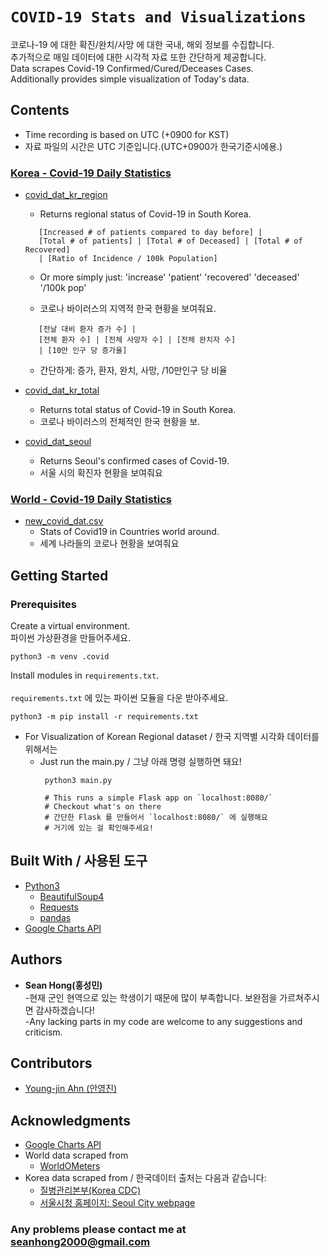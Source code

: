 # `COVID-19 Stats and Visualizations`
코로나-19 에 대한 확진/완치/사망 에 대한 국내, 해외 정보를 수집합니다. <br />
추가적으로 매일 데이터에 대한 시각적 자료 또한 간단하게 제공합니다. <br />
Data scrapes Covid-19 Confirmed/Cured/Deceases Cases. <br />
Additionally provides simple visualization of Today's data.


## Contents 

* Time recording is based on UTC (+0900 for KST) 
* 자료 파일의 시간은 UTC 기준입니다.(UTC+0900가 한국기준시에용.)

### [Korea - Covid-19 Daily Statistics](https://github.com/KKodiac/Covid19_Stats/tree/master/Covid19/Data/Korea)

* [covid_dat_kr_region](https://github.com/KKodiac/Covid19_Stats/tree/master/Covid19/Data/Korea/covid_dat_kr_region.csv) 
  * Returns regional status of Covid-19 in South Korea.
   ```
      [Increased # of patients compared to day before] | 
      [Total # of patients] | [Total # of Deceased] | [Total # of Recovered]
      | [Ratio of Incidence / 100k Population]
    ```
  * Or more simply just: 'increase'	'patient'	'recovered' 'deceased' '/100k pop'
  
  * 코로나 바이러스의 지역적 한국 현황을 보여줘요.
   ```
      [전날 대비 환자 증가 수] | 
      [전체 환자 수] | [전체 사망자 수] | [전체 완치자 수]
      | [10만 인구 당 증가율]
    ```
  * 간단하게: 증가, 환자, 완치, 사망, /10만인구 당 비율
  
* [covid_dat_kr_total](https://github.com/KKodiac/Covid19_Stats/tree/master/Covid19/Data/Korea/covid_dat_kr_total.csv) 
  * Returns total status of Covid-19 in South Korea.
  * 코로나 바이러스의 전체적인 한국 현황을 보.
  
* [covid_dat_seoul](https://github.com/KKodiac/Covid19_Stats/tree/master/Covid19/Data/Korea/covid_dat_seoul.csv) 
  * Returns Seoul's confirmed cases of Covid-19.
  * 서울 시의 확진자 현황을 보여줘요

### [World - Covid-19 Daily Statistics](https://github.com/KKodiac/Covid19_Stats/tree/master/Covid19/Data/World)

* [new_covid_dat.csv](https://github.com/KKodiac/Covid19_Stats/tree/master/Covid19/Data/World/new_covid_dat.csv)
  * Stats of Covid19 in Countries world around.
  * 세계 나라들의 코로나 현황을 보여줘요
## Getting Started

### Prerequisites
Create a virtual environment.<br />
파이썬 가상환경을 만들어주세요.<br />
```
python3 -m venv .covid
```
Install modules in `requirements.txt`.<br /><br />
`requirements.txt` 에 있는 파이썬 모듈을 다운 받아주세요.<br />
```
python3 -m pip install -r requirements.txt
```
* For Visualization of Korean Regional dataset / 한국 지역별 시각화 데이터를 위해서는
  * Just run the main.py / 그냥 아래 명령 실행하면 돼요!
    ```
     python3 main.py
     
     # This runs a simple Flask app on `localhost:8080/`
     # Checkout what's on there
     # 간단한 Flask 를 만들어서 `localhost:8080/` 에 실행해요
     # 거기에 있는 걸 확인해주세요!
    ```
## Built With / 사용된 도구
* [Python3](https://www.python.org/doc)<br />
  * [BeautifulSoup4](https://www.crummy.com/software/BeautifulSoup/bs4/doc/) <br />
  * [Requests](https://requests.readthedocs.io/en/master/)<br />
  * [pandas](https://pandas.pydata.org/pandas-docs/stable/reference/frame.html)
* [Google Charts API](https://developers.google.com/chart)

## Authors

* **Sean Hong(홍성민)** <br />
-현재 군인 현역으로 있는 학생이기 때문에 많이 부족합니다. 보완점을 가르쳐주시면 감사하겠습니다!<br />
-Any lacking parts in my code are welcome to any suggestions and criticism.<br />

## Contributors

- [Young-jin Ahn (안영진)](https://github.com/snoop2head)

## Acknowledgments

* [Google Charts API](https://developers.google.com/chart)
* World data scraped from
    - [WorldOMeters](https://www.worldometers.info/coronavirus/#countries)
* Korea data scraped from / 한국데이터 출처는 다음과 같습니다:
    - [질병관리본부(Korea CDC)](http://ncov.mohw.go.kr/index_main.jsp)
    - [서울시청 홈페이지: Seoul City webpage](http://www.seoul.go.kr/coronaV/coronaStatus.do)

### Any problems please contact me at seanhong2000@gmail.com

